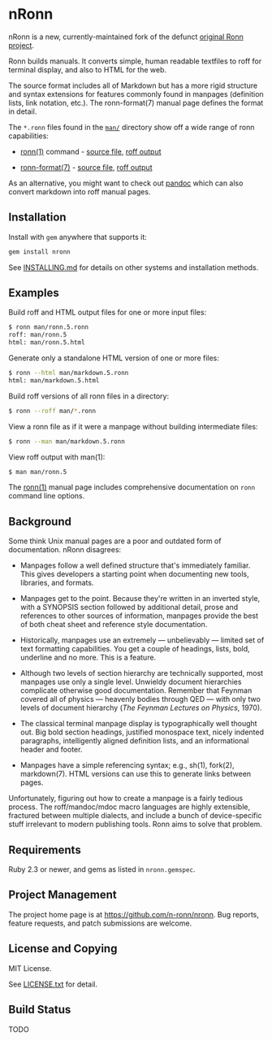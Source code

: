 # nRonn

nRonn is a new, currently-maintained fork of the defunct [original Ronn
project](https://github.com/rtomayko/ronn).

Ronn builds manuals. It converts simple, human readable textfiles to roff for
terminal display, and also to HTML for the web.

The source format includes all of Markdown but has a more rigid structure and
syntax extensions for features commonly found in manpages (definition lists,
link notation, etc.). The ronn-format(7) manual page defines the format in
detail.

The `*.ronn` files found in the [`man/`][1] directory show off a wide range of
ronn capabilities:

* [ronn(1)](https://n-ronn.github.io/nronn/ronn.1.html) command -
  [source file](https://github.com/n-ronn/nronn/blob/master/man/ronn.1.ronn),
  [roff output](https://github.com/n-ronn/nronn/blob/master/man/ronn.1)

* [ronn-format(7)](https://n-ronn.github.io/nronn/ronn-format.7.html) -
  [source file](https://github.com/n-ronn/nronn/blob/master/man/ronn-format.7.ronn),
  [roff output](https://github.com/n-ronn/nronn/blob/master/man/ronn-format.7)

[1]: https://github.com/n-ronn/nronn/tree/master/man

As an alternative, you might want to check out [pandoc](http://johnmacfarlane.net/pandoc/) which can also convert markdown into roff manual pages.

## Installation

Install with `gem` anywhere that supports it:

```bash
gem install nronn
```

See [INSTALLING.md](INSTALLING.md) for details on other systems and installation methods.

## Examples

Build roff and HTML output files for one or more input files:

```bash
$ ronn man/ronn.5.ronn
roff: man/ronn.5
html: man/ronn.5.html
```

Generate only a standalone HTML version of one or more files:

```bash
$ ronn --html man/markdown.5.ronn
html: man/markdown.5.html
```

Build roff versions of all ronn files in a directory:

```bash
$ ronn --roff man/*.ronn
```

View a ronn file as if it were a manpage without building intermediate files:

```bash
$ ronn --man man/markdown.5.ronn
```

View roff output with man(1):

```bash
$ man man/ronn.5
```

The [ronn(1)](https://n-ronn.github.io/nronn/ronn.1.html) manual page includes
comprehensive documentation on `ronn` command line options.

## Background

Some think Unix manual pages are a poor and outdated form of documentation. nRonn
disagrees:

* Manpages follow a well defined structure that's immediately familiar. This
  gives developers a starting point when documenting new tools, libraries, and
  formats.

* Manpages get to the point. Because they're written in an inverted style, with
  a SYNOPSIS section followed by additional detail, prose and references to
  other sources of information, manpages provide the best of both cheat sheet
  and reference style documentation.

* Historically, manpages use an extremely — unbelievably — limited set of
  text formatting capabilities. You get a couple of headings, lists, bold,
  underline and no more. This is a feature.

* Although two levels of section hierarchy are technically supported, most
  manpages use only a single level. Unwieldy document hierarchies complicate
  otherwise good documentation. Remember that Feynman covered all of physics
  — heavenly bodies through QED — with only two levels of document hierarchy
  (_The Feynman Lectures on Physics_, 1970).

* The classical terminal manpage display is typographically well thought out.
  Big bold section headings, justified monospace text, nicely indented
  paragraphs, intelligently aligned definition lists, and an informational
  header and footer.

* Manpages have a simple referencing syntax; e.g., sh(1), fork(2), markdown(7).
  HTML versions can use this to generate links between pages.

Unfortunately, figuring out how to create a manpage is a fairly tedious process.
The roff/mandoc/mdoc macro languages are highly extensible, fractured between
multiple dialects, and include a bunch of device-specific stuff irrelevant to
modern publishing tools. Ronn aims to solve that problem.

## Requirements

Ruby 2.3 or newer, and gems as listed in `nronn.gemspec`.

## Project Management

The project home page is at <https://github.com/n-ronn/nronn>. Bug reports,
feature requests, and patch submissions are welcome.

## License and Copying

MIT License.

See [LICENSE.txt](LICENSE.txt) for detail.

## Build Status

TODO
